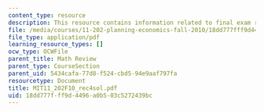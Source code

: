 ```yaml
---
content_type: resource
description: This resource contains information related to final exam review topics.
file: /media/courses/11-202-planning-economics-fall-2010/18dd777fff9d4496a0b503c5272439bc_MIT11_202F10_rec4sol.pdf
file_type: application/pdf
learning_resource_types: []
ocw_type: OCWFile
parent_title: Math Review
parent_type: CourseSection
parent_uid: 5434cafa-77d8-f524-cbd5-94e9aaf797fa
resourcetype: Document
title: MIT11_202F10_rec4sol.pdf
uid: 18dd777f-ff9d-4496-a0b5-03c5272439bc
---
```


